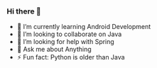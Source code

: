 ### Hi there 👋
- 🌱 I’m currently learning Android Development
- 👯 I’m looking to collaborate on Java
- 🤔 I’m looking for help with Spring 
- 💬 Ask me about Anything
- ⚡ Fun fact: Python is older than Java
